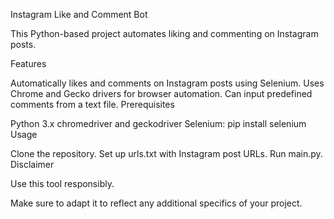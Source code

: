 Instagram Like and Comment Bot

This Python-based project automates liking and commenting on Instagram posts.

Features

Automatically likes and comments on Instagram posts using Selenium.
Uses Chrome and Gecko drivers for browser automation.
Can input predefined comments from a text file.
Prerequisites

Python 3.x
chromedriver and geckodriver
Selenium: pip install selenium
Usage

Clone the repository.
Set up urls.txt with Instagram post URLs.
Run main.py.
Disclaimer

Use this tool responsibly.

Make sure to adapt it to reflect any additional specifics of your project.
